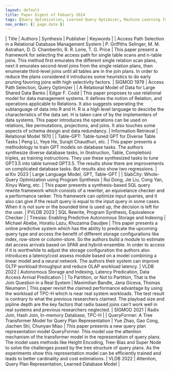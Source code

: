 ```yaml
---
layout: default
title: Paper Digest of Febuary 2024
tags: [Query Optimization, Learned Query Optimizer, Machine Learning for Databases]
nav_order: {{ page.date }}
---
```


| Title                                                                         | Authors                                                                           | Synthesis                                                                                                                                                                                                                                                                                                                                                                                                                                                                                                                                                                                                        | Publisher             | Keywords                                                                              |
| Access Path Selection in a Relational Database Management System              | P. Griffiths Selinger, M. M. Astrahan, D. D. Chamberlin, R. R. Lorie, T. G. Price | This paper present a framework for selecting the access path for single table scans and n-table joins. This method first emurates the different single relation scan plans, next it emurates second-level joins from the single relation plans, then enumerate third-level joins until all tables are in the join plans. In order to reduce the plans considered it introduces some heuristics to do early pruning favoring joins with high selectivity factors.                                                                                                                                                 | SIGMOD 1979           | Access Path Selection, Query Optimizer                                                |
| A Relational Model of Data for Large Shared Data Banks                        | Edgar F. Codd                                                                     | This paper proposes to use relational model for data management systems. It defines the notion of Relation, and operations applicable to Relations. It also suggests seperating the sublanguage of data into R and H. R is a high level language to descirbe the characteristics of the data set. H is taken care of by the implementers of data systems. This paper introduces the operations can be used on relations, like permutations, projections, and joins. It also touches some aspects of schema design and data redundancy.                                                                           | Information Retrieval | Relational Model 1970                                                                 |
| Table-GPT: Table-tuned GPT for Diverse Table Tasks                            | Peng Li, Yeye He, Surajit Chaudhuri, etc.                                         | This paper presents a methodology to train GPT models on database tasks. The authors synthesize diverse database tasks, in (Instruction, Table, Completion) triples,  as training instructions. They use these synthesized tasks to tune GPT3.5 into table tunned GPT3.5. The results show there are improvements on complicated database tasks. But results also show two regressions.                                                                                                                                                                                                                          | arXiv 2023            | Large Language Model, GPT, Table-GPT                                                  |
| SlabCity: Whole-Query Optimization using Program Synthesis                    | Rui Dong, Jie Liu, Cong Yan, Xinyu Wang, etc.                                     | This paper presents a synthesis-based SQL query rewrite framework which consists of a rewriter, an equivelance checker and a performance ranker. This framework can optimize input queries, and it also can give if the result query is equal to the input query in some cases. When it is not sure or the bounded time is used up, the decision is left for the user.                                                                                                                                                                                                                                           | PVLDB 2023            | SQL Rewrite, Program Synthesis, Equivalence Checker                                   |
| Tiresias: Enabling Predictive Autonomous Storage and Indexing                 | Michael Abebe, Horatiu Lazu, Khuzaima Daudjee                                     | This paper presents a online predictive system which has the ability to predicate the upcoming query type and access the benefit of different storage configurations like index, row-store or column-store. So the authors build a module to estimate dat access arrivals based on SPAR and hybrid-ensemble. In order to access if it is worthwhile to adjust the storage configuration the authors also introduces a latency/cost assess module based on a model combining a linear model and a neural network. The authors their system can improve OLTP workload throughput and reduce OLAP workload latency. | VLDB 2022             | Autonomous Storage and Indexing, Latency Predication, Data Access Arrival Predication |
| To Partition, or Not to Partition, That is the Join Question in a Real System | Maximilian Bandle, Jana Giceva, Thomas Neumann                                    | This paper revisit the claimed performance advantage by using the workload of TPC-H which is near real system workloads. The test result is contrary to what the previous researchers claimed. The playload size and pipline depth are the key factors that radix based joins can't work well in real systems and previous researchers neglected.                                                                                                                                                                                                                                                                | SIGMOD 2021           | Radix Join, Hash Join, In-memory Database, TPC-H                                      |
| QueryFormer: A Tree Transformer Model for Query Plan Representation           | Yue Zhao, Gao Cong, Jiachen Shi, Chunyan Miao                                     | This paper presents a new query plan representation model QueryFormer. This model use the attention mechanism of the transformer model in the representation of query plans. The model uses methods like Height Encoding, Tree-Bias and Super Node to solve the challenges posed by the tree structure of query plans. As the experiments show this representation model can be efficiently trained and leads to better cardinality and cost estimations.                                                                                                                                                        | VLDB 2022             | Attention, Query Plan Representation, Learned Database Model                          |
